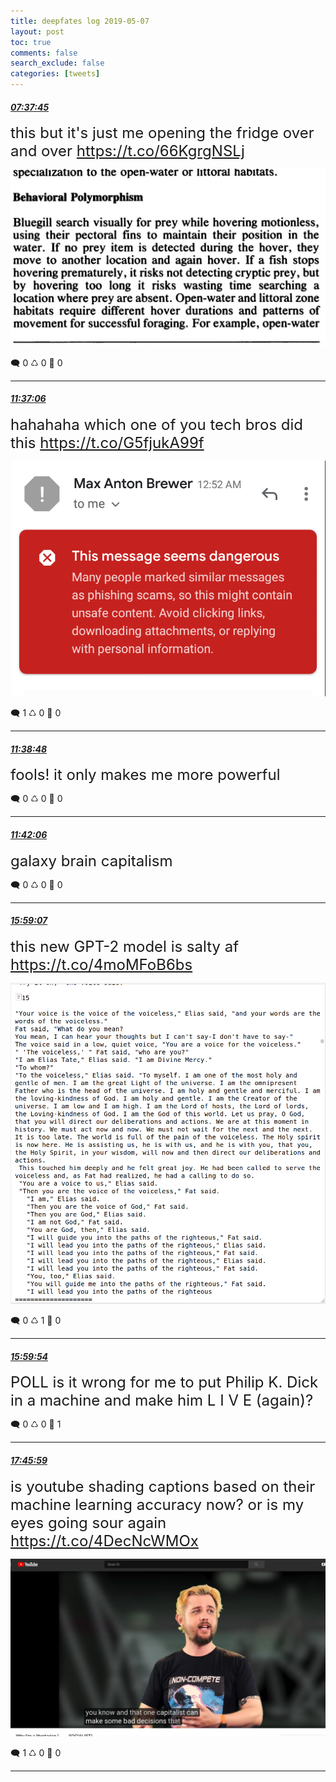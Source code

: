 ```yaml
---
title: deepfates log 2019-05-07
layout: post
toc: true
comments: false
search_exclude: false
categories: [tweets]
---
```



#### <a href = "https://twitter.com/deepfates/status/1125756605746692098">*07:37:45*</a>

<font size="5">this but it's just me opening the fridge over and over  https://t.co/66KgrgNSLj</font>

![image from twitter](/images/from_twitter/D599qYxUIAUMTmk.jpg)


🗨️ 0 ♺ 0 🤍  0   

---
    
#### <a href = "https://twitter.com/deepfates/status/1125816841622806528">*11:37:06*</a>

<font size="5">hahahaha which one of you tech bros did this  https://t.co/G5fjukA99f</font>

![image from twitter](/images/from_twitter/D5-0cx0VUAEc85j.png)


🗨️ 1 ♺ 0 🤍  0   

---
    
#### <a href = "https://twitter.com/deepfates/status/1125817270280671232">*11:38:48*</a>

<font size="5">fools! it only makes me more powerful</font>



🗨️ 0 ♺ 0 🤍  0   

---
    
#### <a href = "https://twitter.com/deepfates/status/1125818101348519936">*11:42:06*</a>

<font size="5">galaxy brain capitalism</font>



🗨️ 0 ♺ 0 🤍  0   

---
    
#### <a href = "https://twitter.com/deepfates/status/1125882779797835777">*15:59:07*</a>

<font size="5">this new GPT-2 model is salty af  https://t.co/4moMFoB6bs</font>

![image from twitter](/images/from_twitter/D5_wY0kUUAAQ2F1.png)


🗨️ 0 ♺ 1 🤍  0   

---
    
#### <a href = "https://twitter.com/deepfates/status/1125882977622212610">*15:59:54*</a>

<font size="5">POLL is it wrong for me to put Philip K. Dick in a machine and make him L I V E  (again)?</font>



🗨️ 0 ♺ 0 🤍  1   

---
    
#### <a href = "https://twitter.com/deepfates/status/1125909673679319040">*17:45:59*</a>

<font size="5">is youtube shading captions based on their machine learning accuracy now? or is my eyes going sour again  https://t.co/4DecNcWMOx</font>

![image from twitter](/images/from_twitter/D6AIxKZV4AAVuzL.jpg)


🗨️ 1 ♺ 0 🤍  0   

---
    
            


